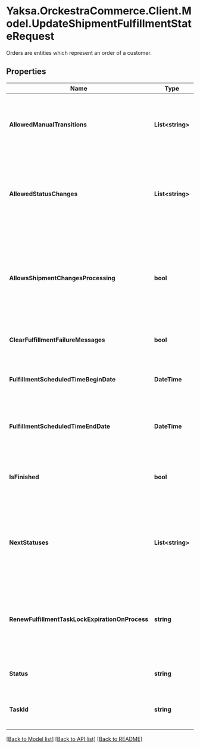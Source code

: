 # Yaksa.OrckestraCommerce.Client.Model.UpdateShipmentFulfillmentStateRequest
Orders are entities which represent an order of a customer.

## Properties

Name | Type | Description | Notes
------------ | ------------- | ------------- | -------------
**AllowedManualTransitions** | **List&lt;string&gt;** | a list of allowed manual transitions from the shipment current status. | [optional] 
**AllowedStatusChanges** | **List&lt;string&gt;** | a list of allowed status changes that can be requested.  Requesting any other changes will fail. | [optional] 
**AllowsShipmentChangesProcessing** | **bool** | whether the saving an order in the current state should resume a processing the order within the fulfillment process. | [optional] 
**ClearFulfillmentFailureMessages** | **bool** | whether clear state failure messages. | [optional] 
**FulfillmentScheduledTimeBeginDate** | **DateTime** | the scheduled time at which fulfillment will begin. | [optional] 
**FulfillmentScheduledTimeEndDate** | **DateTime** | the scheduled time at which fulfillment will end. | [optional] 
**IsFinished** | **bool** | a flag indicating that fulfillment is complete for this shipment.  | [optional] 
**NextStatuses** | **List&lt;string&gt;** | a list of the potential statuses the shipment could transition to from its current status. | [optional] 
**RenewFulfillmentTaskLockExpirationOnProcess** | **string** | the whether the fulfillment task lock should be extended for another defined amount of time. | [optional] 
**Status** | **string** | the current status of the shipment. | [optional] 
**TaskId** | **string** | the task Id responsible for fulfilling the shipment | [optional] 

[[Back to Model list]](../README.md#documentation-for-models) [[Back to API list]](../README.md#documentation-for-api-endpoints) [[Back to README]](../README.md)

